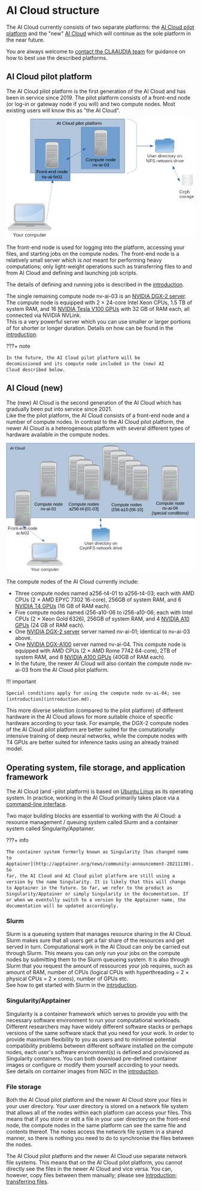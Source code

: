 # AI Cloud structure

The AI Cloud currently consists of two separate platforms: the [AI
Cloud pilot platform](#ai-cloud-pilot-platform) and the "new" [AI
Cloud](#ai-cloud-new) which will continue as the sole platform in the
near future.

You are always welcome to [contact the CLAAUDIA
team](https://www.claaudia.aau.dk/support-advisory/) for guidance on
how to best use the described platforms.

## AI Cloud pilot platform

The AI Cloud pilot platform is the first generation of the AI Cloud
and has been in service since 2019. The pilot platform consists of a
front-end node (or log-in or gateway node if you will) and two compute
nodes. Most existing users will know this as "the AI Cloud".

![AI Cloud pilot platform](assets/img/ai-cloud-pilot-overview.png)

The front-end node is used for logging into the platform, accessing
your files, and starting jobs on the compute nodes. The front-end node
is a relatively small server which is *not* meant for performing heavy
computations; only light-weight operations such as transferring files
to and from AI Cloud and defining and launching job scripts.

The details of defining and running jobs is described in the
[introduction](introduction.md).

The single remaining compute node nv-ai-03 is an [NVIDIA DGX-2
server](https://www.nvidia.com/en-us/data-center/dgx-2/). The
compute node is equipped with 2 &times; 24-core Intel Xeon CPUs, 1.5 TB of
system RAM, and 16 [NVIDIA Tesla V100
GPUs](https://www.nvidia.com/en-us/data-center/v100/) with 32 GB of
RAM each, all connected via NVIDIA NVLink.  
This is a very powerful server which you can use smaller or larger
portions of for shorter or longer duration. Details on how can be
found in the [introduction](introduction.md).

???+ note

    In the future, the AI Cloud pilot platform will be
    decomissioned and its compute node included in the (new) AI
    Cloud described below.

## AI Cloud (new)

The (new) AI Cloud is the second generation of the AI Cloud which has
gradually been put into service since 2021.  
Like the the pilot platform, the AI Cloud consists of a front-end node
and a number of compute nodes. In contrast to the AI Cloud pilot
platform, the newer AI Cloud is a heterogeneous platform with several
different types of hardware available in the compute nodes.

![AI Cloud (new) platform](assets/img/ai-cloud-overview.png)

The compute nodes of the AI Cloud currently include:

- Three compute nodes named a256-t4-01 to a256-t4-03; each with AMD
  CPUs (2 &times; AMD EPYC 7302 16-core), 256GB of system RAM, and 6 [NVIDIA
  T4 GPUs](https://www.nvidia.com/en-us/data-center/tesla-t4/) (16 GB
  of RAM each).
- Five compute nodes named i256-a10-06 to i256-a10-06; each with Intel
  CPUs (2 &times; Xeon Gold 6326), 256GB of system RAM, and 4 [NVIDIA
  A10
  GPUs](https://www.nvidia.com/en-us/data-center/products/a10-gpu/)
  (24 GB of RAM each).
- One [NVIDIA DGX-2
server](https://www.nvidia.com/en-us/data-center/dgx-2/) server named
nv-ai-01; identical to nv-ai-03 above.
- One [NVIDIA
  DGX-A100](https://www.nvidia.com/en-us/data-center/dgx-a100/) server
  named nv-ai-04. This compute node is equipped with AMD CPUs (2 &times; AMD
  Rome 7742 64-core), 2TB of system RAM, and 8 [NVIDIA A100
  GPUs](https://www.nvidia.com/en-us/data-center/a100/) (40GB of RAM
  each).
- In the future, the newer AI Cloud will also contain the compute
  node nv-ai-03 from the AI Cloud pilot platform.
  
!!! important

    Special conditions apply for using the compute node nv-ai-04; see
    [introduction](introduction.md).

This more diverse selection (compared to the pilot platform) of
different hardware in the AI Cloud allows for more suitable choice of
specific hardware according to your task. For example, the DGX-2
compute nodes of the AI Cloud pilot platform are better suited for the
comutationally intensive training of deep neural networks, while the
compute nodes with T4 GPUs are better suited for inference tasks using
an already trained model.

## Operating system, file storage, and application framework

The AI Cloud (and -pilot platform) is based on [Ubuntu
Linux](https://en.wikipedia.org/wiki/Ubuntu) as its operating
system. In practice, working in the AI Cloud primarily takes place via
a [command-line
interface](https://en.wikipedia.org/wiki/Command-line_interface).

Two major building blocks are essential to working with the AI Cloud:
a resource management / queuing system called Slurm and a container
system called Singularity/Apptainer.

???+ info

    The container system formerly known as Singularity [has changed name
    to
    Apptainer](http://apptainer.org/news/community-announcement-20211130). So
    far, the AI Cloud and AI Cloud pilot platform are still using a
    version by the name Singularity. It is likely that this will change
    to Apptainer in the future. So far, we refer to the product as
    Singularity/Apptainer or simply Singularity in the documentation. If
    or when we eventully switch to a version by the Apptainer name, the
    documentation will be updated accordingly.

### Slurm

Slurm is a queueing system that manages resource sharing in the AI
Cloud. Slurm makes sure that all users get a fair share of the
resources and get served in turn. Computational work in the AI Cloud
can *only* be carried out through Slurm. This means you can only run
your jobs on the compute nodes by submitting them to the Slurm
queueing system. It is also through Slurm that you request the amount
of ressources your job requires, such as amount of RAM, number of CPUs
(logical CPUs with hyperthreading = 2 &times; physical CPUs = 2
&times; cores), number of GPUs etc.  
See how to get started with Slurm in the
[introduction](introduction.md).

### Singularity/Apptainer

Singularity is a container framework which serves to provide you with
the necessary software environment to run your computational
workloads. Different researchers may have widely different software
stacks or perhaps versions of the same software stack that you need
for your work. In order to provide maximum flexibility to you as users
and to minimise potential compatibility problems between different
software installed on the compute nodes, each user's software
environment(s) is defined and provisioned as Singularity
containers. You can both download pre-defined container images or
configure or modify them yourself according to your needs.  
See details on container images from NGC in the
[introduction](introduction.md).

### File storage

Both the AI Cloud pilot platform and the newer AI Cloud store your
files in your user directory. Your user directory is stored on a
network file system that allows all of the nodes within each platform
can access your files. This means that if you store or edit a file in
your user directory on the front-end node, the compute nodes in the
same platform can see the same file and contents thereof. The nodes
access the network file system in a shared manner, so there is nothing
you need to do to synchronise the files between the nodes.

The AI Cloud pilot platform and the newer AI Cloud use separate
network file systems. This means that on the AI Cloud pilot platform,
you cannot directly see the files in the newer AI Cloud and vice
versa. You can, however, copy files between them manually; please see
[Introduction; transferring files](introduction.md#transferring-files).
